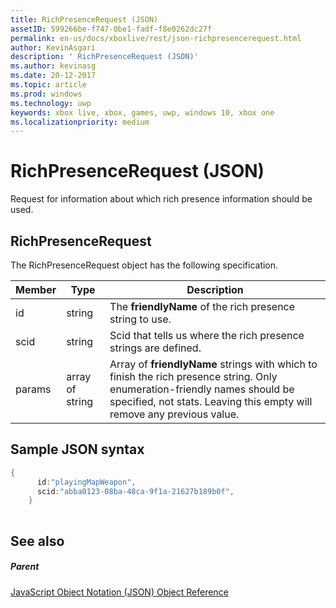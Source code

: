 ```yaml
---
title: RichPresenceRequest (JSON)
assetID: 599266be-f747-0be1-fadf-f8e0262dc27f
permalink: en-us/docs/xboxlive/rest/json-richpresencerequest.html
author: KevinAsgari
description: ' RichPresenceRequest (JSON)'
ms.author: kevinasg
ms.date: 20-12-2017
ms.topic: article
ms.prod: windows
ms.technology: uwp
keywords: xbox live, xbox, games, uwp, windows 10, xbox one
ms.localizationpriority: medium
---
```



# RichPresenceRequest (JSON)
Request for information about which rich presence information should be used. 
<a id="ID4EN"></a>

 
## RichPresenceRequest
 
The RichPresenceRequest object has the following specification.
 
| Member| Type| Description| 
| --- | --- | --- | 
| id| string| The <b>friendlyName</b> of the rich presence string to use.| 
| scid| string| Scid that tells us where the rich presence strings are defined.| 
| params| array of string| Array of <b>friendlyName</b> strings with which to finish the rich presence string. Only enumeration-friendly names should be specified, not stats. Leaving this empty will remove any previous value.| 
  
<a id="ID4EDC"></a>

 
## Sample JSON syntax
 

```cpp
{
      id:"playingMapWeapon",
      scid:"abba0123-08ba-48ca-9f1a-21627b189b0f",
    }
    
```

  
<a id="ID4EMC"></a>

 
## See also
 
<a id="ID4EOC"></a>

 
##### Parent 

[JavaScript Object Notation (JSON) Object Reference](atoc-xboxlivews-reference-json.md)

   